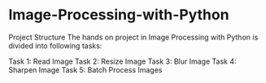 # Image-Processing-with-Python


Project Structure
The hands on project in Image Processing with Python is divided into following tasks:

Task 1: Read Image
Task 2: Resize Image
Task 3: Blur Image
Task 4: Sharpen Image
Task 5: Batch Process Images
